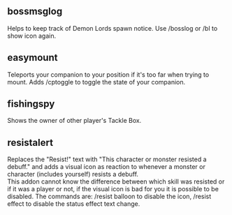 bossmsglog
--

Helps to keep track of Demon Lords spawn notice. Use /bosslog or /bl to show icon again.

easymount
--

Teleports your companion to your position if it's too far when trying to mount.
Adds /cptoggle to toggle the state of your companion.

fishingspy
--

Shows the owner of other player's Tackle Box.

resistalert
--

Replaces the "Resist!" text with "This character or monster resisted a debuff." and adds a visual icon as reaction to whenever a monster or character (includes yourself) resists a debuff.  
This addon cannot know the difference between which skill was resisted or if it was a player or not, if the visual icon is bad for you it is possible to be disabled. The commands are: /resist balloon to disable the icon, /resist effect to disable the status effect text change.
